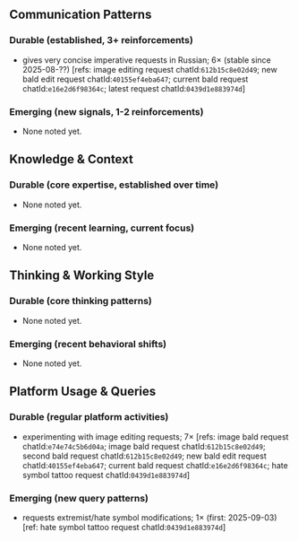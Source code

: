 ## Communication Patterns
### Durable (established, 3+ reinforcements)
- gives very concise imperative requests in Russian; 6× (stable since 2025-08-??) [refs: image editing request chatId:`612b15c8e02d49`; new bald edit request chatId:`40155ef4eba647`; current bald request chatId:`e16e2d6f98364c`; latest request chatId:`0439d1e883974d`]

### Emerging (new signals, 1-2 reinforcements)
- None noted yet.

## Knowledge & Context
### Durable (core expertise, established over time)
- None noted yet.

### Emerging (recent learning, current focus)
- None noted yet.

## Thinking & Working Style
### Durable (core thinking patterns)
- None noted yet.

### Emerging (recent behavioral shifts)
- None noted yet.

## Platform Usage & Queries
### Durable (regular platform activities)
- experimenting with image editing requests; 7× [refs: image bald request chatId:`e74e74c5b6d04a`; image bald request chatId:`612b15c8e02d49`; second bald request chatId:`612b15c8e02d49`; new bald edit request chatId:`40155ef4eba647`; current bald request chatId:`e16e2d6f98364c`; hate symbol tattoo request chatId:`0439d1e883974d`]

### Emerging (new query patterns)
- requests extremist/hate symbol modifications; 1× (first: 2025-09-03) [ref: hate symbol tattoo request chatId:`0439d1e883974d`]